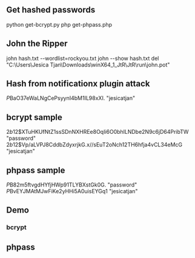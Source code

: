 ## Get hashed passwords
python get-bcrypt.py
php get-phpass.php

## John the Ripper
john hash.txt --wordlist=rockyou.txt
john --show hash.txt
del "C:\Users\Jesica Tjan\Downloads\winX64_1_JtR\JtR\run\john.pot"

## Hash from notificationx plugin attack
$P$BaO37eWaLNgCePsyynI4bM1IL98xXI. "jesicatjan"

## bcrypt sample
$2b$12$XTuHKUfNtZ1ssSDnNXHREe8OqIi6O0bhlLNDbe2N9c6jD64PribTW "password"
$2b$12$Vp/aLVPJ8CddbZdyxrjkG.x//sEuT2oNch12TH6hfja4vCL34eMcG "jesicatjan"

## phpass sample
$P$B82m5ftvgdHYfjHWp91TLYBXstGk0G.  "password"
$P$BvEYJMAtMJwFiKe2yHHi5A0uisEYGq1  "jesicatjan"


## Demo

### bcrypt


## phpass